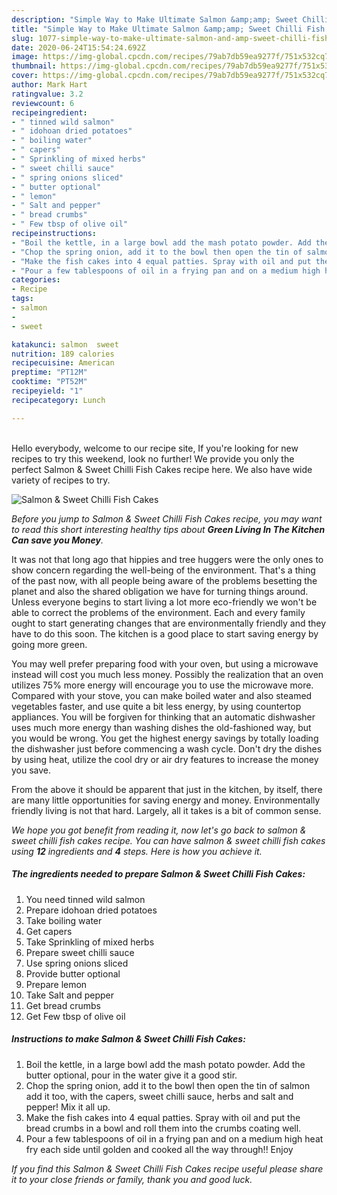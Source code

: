 ```yaml
---
description: "Simple Way to Make Ultimate Salmon &amp;amp; Sweet Chilli Fish Cakes"
title: "Simple Way to Make Ultimate Salmon &amp;amp; Sweet Chilli Fish Cakes"
slug: 1077-simple-way-to-make-ultimate-salmon-and-amp-sweet-chilli-fish-cakes
date: 2020-06-24T15:54:24.692Z
image: https://img-global.cpcdn.com/recipes/79ab7db59ea9277f/751x532cq70/salmon-sweet-chilli-fish-cakes-recipe-main-photo.jpg
thumbnail: https://img-global.cpcdn.com/recipes/79ab7db59ea9277f/751x532cq70/salmon-sweet-chilli-fish-cakes-recipe-main-photo.jpg
cover: https://img-global.cpcdn.com/recipes/79ab7db59ea9277f/751x532cq70/salmon-sweet-chilli-fish-cakes-recipe-main-photo.jpg
author: Mark Hart
ratingvalue: 3.2
reviewcount: 6
recipeingredient:
- " tinned wild salmon"
- " idohoan dried potatoes"
- " boiling water"
- " capers"
- " Sprinkling of mixed herbs"
- " sweet chilli sauce"
- " spring onions sliced"
- " butter optional"
- " lemon"
- " Salt and pepper"
- " bread crumbs"
- " Few tbsp of olive oil"
recipeinstructions:
- "Boil the kettle, in a large bowl add the mash potato powder. Add the butter optional, pour in the water give it a good stir."
- "Chop the spring onion, add it to the bowl then open the tin of salmon add it too, with the capers, sweet chilli sauce, herbs and salt and pepper! Mix it all up."
- "Make the fish cakes into 4 equal patties. Spray with oil and put the bread crumbs in a bowl and roll them into the crumbs coating well."
- "Pour a few tablespoons of oil in a frying pan and on a medium high heat fry each side until golden and cooked all the way through!! Enjoy"
categories:
- Recipe
tags:
- salmon
- 
- sweet

katakunci: salmon  sweet 
nutrition: 189 calories
recipecuisine: American
preptime: "PT12M"
cooktime: "PT52M"
recipeyield: "1"
recipecategory: Lunch

---
```

<br>
Hello everybody, welcome to our recipe site, If you're looking for new recipes to try this weekend, look no further! We provide you only the perfect Salmon &amp; Sweet Chilli Fish Cakes recipe here. We also have wide variety of recipes to try.
<br>


![Salmon &amp; Sweet Chilli Fish Cakes](https://img-global.cpcdn.com/recipes/79ab7db59ea9277f/751x532cq70/salmon-sweet-chilli-fish-cakes-recipe-main-photo.jpg)

<i>Before you jump to Salmon &amp; Sweet Chilli Fish Cakes recipe, you may want to read this short interesting healthy tips about 
<strong>Green Living In The Kitchen Can save you Money</strong>.</i>
</br>

It was not that long ago that hippies and tree huggers were the only ones to show concern regarding the well-being of the environment. That's a thing of the past now, with all people being aware of the problems besetting the planet and also the shared obligation we have for turning things around. Unless everyone begins to start living a lot more eco-friendly we won't be able to correct the problems of the environment. Each and every family ought to start generating changes that are environmentally friendly and they have to do this soon. The kitchen is a good place to start saving energy by going more green.

You may well prefer preparing food with your oven, but using a microwave instead will cost you much less money. Possibly the realization that an oven utilizes 75% more energy will encourage you to use the microwave more. Compared with your stove, you can make boiled water and also steamed vegetables faster, and use quite a bit less energy, by using countertop appliances. You will be forgiven for thinking that an automatic dishwasher uses much more energy than washing dishes the old-fashioned way, but you would be wrong. You get the highest energy savings by totally loading the dishwasher just before commencing a wash cycle. Don't dry the dishes by using heat, utilize the cool dry or air dry features to increase the money you save.

From the above it should be apparent that just in the kitchen, by itself, there are many little opportunities for saving energy and money. Environmentally friendly living is not that hard. Largely, all it takes is a bit of common sense.


<i>We hope you got benefit from reading it, now let's go back to salmon &amp; sweet chilli fish cakes recipe. You can have salmon &amp; sweet chilli fish cakes using <strong>12</strong> ingredients and <strong>4</strong> steps. Here is how you achieve it.
</i>

##### The ingredients needed to prepare Salmon &amp; Sweet Chilli Fish Cakes:

1. You need  tinned wild salmon
1. Prepare  idohoan dried potatoes
1. Take  boiling water
1. Get  capers
1. Take  Sprinkling of mixed herbs
1. Prepare  sweet chilli sauce
1. Use  spring onions sliced
1. Provide  butter optional
1. Prepare  lemon
1. Take  Salt and pepper
1. Get  bread crumbs
1. Get  Few tbsp of olive oil


##### Instructions to make Salmon &amp; Sweet Chilli Fish Cakes:

1. Boil the kettle, in a large bowl add the mash potato powder. Add the butter optional, pour in the water give it a good stir.
1. Chop the spring onion, add it to the bowl then open the tin of salmon add it too, with the capers, sweet chilli sauce, herbs and salt and pepper! Mix it all up.
1. Make the fish cakes into 4 equal patties. Spray with oil and put the bread crumbs in a bowl and roll them into the crumbs coating well.
1. Pour a few tablespoons of oil in a frying pan and on a medium high heat fry each side until golden and cooked all the way through!! Enjoy


<i>If you find this Salmon &amp; Sweet Chilli Fish Cakes recipe useful please share it to your close friends or family, thank you and good luck.</i>

